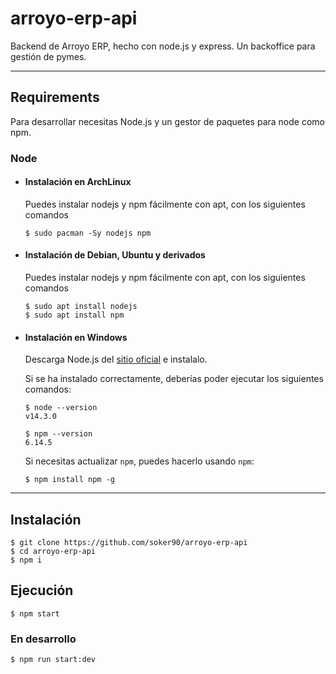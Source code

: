 # arroyo-erp-api
Backend de Arroyo ERP, hecho con node.js y express. Un backoffice para gestión de pymes.

---
## Requirements

Para desarrollar necesitas Node.js y un gestor de paquetes para node como npm.

### Node
- #### Instalación en ArchLinux

  Puedes instalar nodejs y npm fácilmente con apt, con los siguientes comandos

      $ sudo pacman -Sy nodejs npm

- #### Instalación de Debian, Ubuntu y derivados

  Puedes instalar nodejs y npm fácilmente con apt, con los siguientes comandos

      $ sudo apt install nodejs
      $ sudo apt install npm

- #### Instalación en Windows

  Descarga Node.js del [sitio oficial](https://nodejs.org/) e instalalo.

  Si se ha instalado correctamente, deberías poder ejecutar los siguientes comandos:

      $ node --version
      v14.3.0

      $ npm --version
      6.14.5

  Si necesitas actualizar `npm`, puedes hacerlo usando `npm`:

      $ npm install npm -g

---

## Instalación

    $ git clone https://github.com/soker90/arroyo-erp-api
    $ cd arroyo-erp-api
    $ npm i

## Ejecución

    $ npm start

### En desarrollo
    $ npm run start:dev
